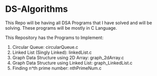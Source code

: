 # DS-Algorithms 
This Repo will be having all DSA Programs that I have solved and will be solving. These programs will be mostly in C Language.

This Repository has the Programs to Implement:
1. Circular Queue: circularQueue.c
2. Linked List (Singly Linked): linkedList.c 
3. Graph Data Structure using 2D Array: graph_2dArray.c
4. Graph Data Structure using Linked List: graph_LinkedList.c
5. Finding n^th prime number: nthPrimeNum.c 


